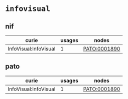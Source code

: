 # `infovisual`

## nif

| curie                 |   usages | nodes                                                       |
|-----------------------|----------|-------------------------------------------------------------|
| InfoVisual:InfoVisual |        1 | [PATO:0001890](http://purl.obolibrary.org/obo/PATO_0001890) |

## pato

| curie                 |   usages | nodes                                                       |
|-----------------------|----------|-------------------------------------------------------------|
| InfoVisual:InfoVisual |        1 | [PATO:0001890](http://purl.obolibrary.org/obo/PATO_0001890) |


